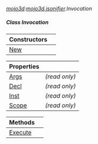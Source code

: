 _[mojo3d](../../modules/mojo3d/mojo3d-module.md):[mojo3d.jsonifier](../../modules/mojo3d/mojo3d-jsonifier.md).Invocation_
##### Class Invocation

| Constructors | |
|:---|:---|
| [New](mojo3d-jsonifier-invocation-new.md) |  |

| Properties | |
|:---|:---|
| [Args](mojo3d-jsonifier-invocation-args.md) |  _(read only)_ |
| [Decl](mojo3d-jsonifier-invocation-decl.md) |  _(read only)_ |
| [Inst](mojo3d-jsonifier-invocation-inst.md) |  _(read only)_ |
| [Scope](mojo3d-jsonifier-invocation-scope.md) |  _(read only)_ |

| Methods | |
|:---|:---|
| [Execute](mojo3d-jsonifier-invocation-execute.md) |  |

